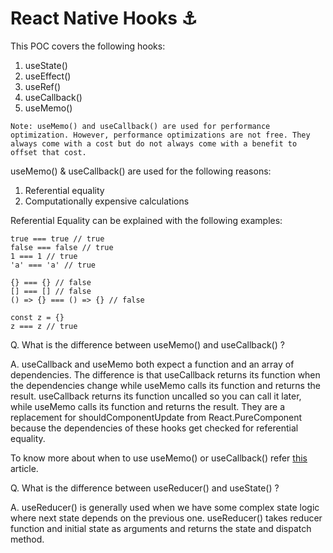 # React Native Hooks ⚓

This POC covers the following hooks:
1. useState()
2. useEffect()
3. useRef()
4. useCallback()
5. useMemo()


`Note: useMemo() and useCallback() are used for performance optimization. However, performance optimizations are not free. They always come with a cost but do not always come with a benefit to offset that cost.`

useMemo() & useCallback() are used for the following reasons:
1. Referential equality
2. Computationally expensive calculations

Referential Equality can be explained with the following examples:
```
true === true // true
false === false // true
1 === 1 // true
'a' === 'a' // true

{} === {} // false
[] === [] // false
() => {} === () => {} // false

const z = {}
z === z // true
```

Q. What is the difference between useMemo() and useCallback() ?

A. useCallback and useMemo both expect a function and an array of dependencies. The difference is that useCallback returns its function when the dependencies change while useMemo calls its function and returns the result.
useCallback returns its function uncalled so you can call it later, while useMemo calls its function and returns the result.
They are a replacement for shouldComponentUpdate from React.PureComponent because the dependencies of these hooks get checked for referential equality.

To know more about when to use useMemo() or useCallback() refer [this](https://kentcdodds.com/blog/usememo-and-usecallback) article.


Q. What is the difference between useReducer() and useState() ?

A. useReducer() is generally used when we have some complex state logic where next state depends on the previous one.
useReducer() takes reducer function and initial state as arguments and returns the state and dispatch method.